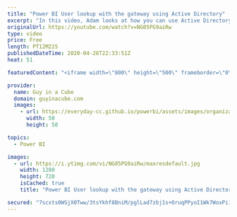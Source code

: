 ```yaml
---
title: "Power BI User lookup with the gateway using Active Directory"
excerpt: "In this video, Adam looks at how you can use Active Directory custom attributes for the user lookup with the Power BI Gateway. This can be used for both Analysis Services mapping and the Kerberos SSO with DirectQuery connections.  Manage your data source - Analysis Services https://docs.microsoft.com/power-bi/service-gateway-enterprise-manage-ssas#usernames-with-analysis-services"
originalUrl: https://youtube.com/watch?v=NG05PG9aiRw
type: video
price: Free
length: PT12M22S
publishedDateTime: 2020-04-26T22:33:51Z
heat: 51

featuredContent: "<iframe width=\"800\" height=\"500\" frameborder=\"0\" src=\"https://www.youtube.com/embed/NG05PG9aiRw\" allow=\"accelerometer; autoplay; encrypted-media; gyroscope; picture-in-picture\" allowfullscreen></iframe>"

provider:
  name: Guy in a Cube
  domain: guyinacube.com
  images:
    - url: https://everyday-cc.github.io/powerbi/assets/images/organizations/guyinacube.com-50x50.jpg
      width: 50
      height: 50

topics:
  - Power BI

images:
  - url: https://i.ytimg.com/vi/NG05PG9aiRw/maxresdefault.jpg
    width: 1280
    height: 720
    isCached: true
    title: "Power BI User lookup with the gateway using Active Directory"

secured: "7scxts0WSjX0Tww/3tsYkhf8BniM/pglLad7zbj1s+OruqPPyoI1Wk7WoxPi1x0qnIAxVBvmeV88zQMBnwnOhwo/X7TQMuHlVejIj75ZnIFQWLKCWog4xA4I7NOu0IaeqIHB9Vpoqt2Yo+u5moZkn8TOVxUZ7ai+lVS6xwWMj0Oi22XfRk/aQJ81F0Qn4LcMGLHu0prsg+8iLER+WwU97PbDTTbBZO8/2zeZ0EQbgaGR9bloXIIsK2+xGqZ8QbfX5aFf6QJejCXAwyGAPMTBypc93sL9w7YP8yH2GN65xizNeJyQxEN8/N1lyCZuxBN8X+6xXnMVlzMapIjXsTRLlH6+QIsc40tsj79vDscI3wGt4Z+KkP1YR8ZxQvIdEZDixdE1NNRke1fyIArvlrsAYGdkL6d0At1paywAZau7W4E=;lBNX8Pd7NXTqJgS87HhTBQ=="
---
```


